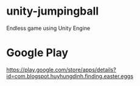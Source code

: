 # unity-jumpingball
Endless game using Unity Engine

# Google Play
https://play.google.com/store/apps/details?id=com.blogspot.huyhungdinh.finding.easter.eggs
